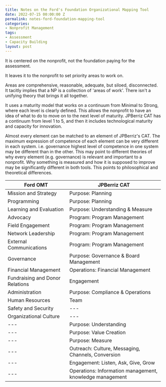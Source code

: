 ```yaml
---
title: Notes on the Ford's Foundation Organizational Mapping Tool
date: 2022-07-15 00:00:00 Z
permalink: notes-ford-foundation-mapping-tool
categories:
- Nonprofit Management
tags:
- Assessment
- Capacity Building
layout: post
---
```


It is centered on the nonprofit, not the foundation paying for the assessment.

It leaves it to the nonprofit to set priority areas to work on. 

Areas are comprehensive, reasonable, adequate, but siloed, disconnected. It tacitly implies that a NP is a collection of 'areas of work'. There isn't a unifying theory that brings it all together.  

It uses a maturity model that works on a continuum from Minimal to Strong, where each level is clearly defined. This allows the nonprofit to have an idea of what to do to move on to the next level of maturity. JPBerriz CAT has a continuum from level 1 to 5, and then it includes technological maturity and capacity for innovation.

Almost every element can be matched to an element of JPBerriz's CAT.  The maximum expression of competence of each element can be very different in each system. i.e. governance highest level of competence in one system may be different than in the other. This may point to different theories of why every element (e.g. governance) is relevant and important to a nonprofit.  Why something is measured and how it is supposed to improve may be significantly different in both tools. This points to philosophical and theoretical differences.

| Ford OMT                        | JPBerriz CAT                                             |
| ------------------------------- | -------------------------------------------------------- |
| Mission and Strategy            | Purpose: Planning                                        |
| Programming                     | Purpose: Planning                                        |
| Learning and Evaluation         | Purpose: Understanding & Measure                         |
| Advocacy                        | Program: Program Management                              |
| Field Engagement                | Program: Program Management                              |
| Network Leadership              | Program: Program Management                              |
| External Communications         | Program: Program Management                              |
| Governance                      | Purpose: Governance & Board Management                   |
| Financial Management            | Operations: Financial Management                         |
| Fundraising and Donor Relations | Engagement                                               |
| Administration                  | Purpose: Compliance & Operations                         |
| Human Resources                 | Team                                                     |
| Safety and Security             | ---                                                      |
| Organizational Culture          | ---                                                      |
| ---                             | Purpose: Understanding                                   |
| ---                             | Purpose: Value Creation                                  |
| ---                             | Purpose: Measure                                         |
| ---                             | Outreach: Culture, Messaging, Channels, Conversion       |
| ---                             | Engagement: Listen, Ask, Give, Grow                      |
| ---                             | Operations: Information management, knowledge management |

